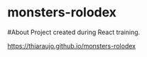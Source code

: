 # monsters-rolodex

#About
Project created during React training.

https://thiaraujo.github.io/monsters-rolodex
